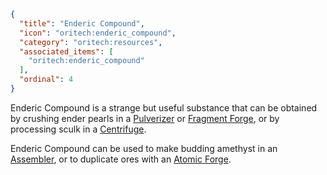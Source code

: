 ```json
{
  "title": "Enderic Compound",
  "icon": "oritech:enderic_compound",
  "category": "oritech:resources",
  "associated_items": [
    "oritech:enderic_compound"
  ],
  "ordinal": 4
}
```

Enderic Compound is a strange but useful substance that can be obtained by crushing ender pearls in a [Pulverizer](^oritech:processing/pulverizer) or [Fragment Forge](^oritech:processing/fragment_forge), or by processing sculk in a [Centrifuge](^oritech:processing/centrifuge).

Enderic Compound can be used to make budding amethyst in an [Assembler](^oritech:processing/assembler), or to duplicate ores with an [Atomic Forge](^oritech:processing/atomic_forge).